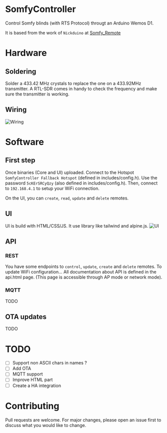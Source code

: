 # SomfyController
Control Somfy blinds (with RTS Protocol) througt an Arduino Wemos D1.

It is based from the work of `Nickduino` at [Somfy_Remote](https://github.com/Nickduino/Somfy_Remote)

# Hardware
## Soldering
Solder a 433.42 MHz crystals to replace the one on a 433.92MHz transmitter. A RTL-SDR comes in handy to check the frequency and make sure the transmitter is working.

## Wiring
![Wiring](./doc/wiring.jpg)

# Software
## First step
Once binaries (Core and UI) uploaded. Connect to the Hotspot `SomfyController Fallback Hotspot` (defined in includes/config.h). Use the password `5cKErSRCyQzy` (also defined in includes/config.h). Then, connect to `192.168.4.1` to setup your WiFi connection.

On the UI, you can `create`, `read`, `update` and `delete` remotes.

## UI
UI is build with HTML/CSS/JS. It use library like tailwind and alpine.js.
![UI](./doc/ui.jpg)

## API
### REST
You have some endpoints to `control`, `update`, `create` and `delete` remotes. To update WiFi configuration... All documentation about API is defined in the api.html page. (This page is accessible through AP mode or network mode).

### MQTT
TODO

## OTA updates
TODO

# TODO
- [ ] Support non ASCII chars in names ?
- [ ] Add OTA
- [ ] MQTT support
- [ ] Improve HTML part
- [ ] Create a HA integration

# Contributing
Pull requests are welcome. For major changes, please open an issue first to discuss what you would like to change.
